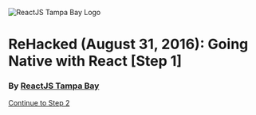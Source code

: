 ![ReactJS Tampa Bay Logo](https://avatars2.githubusercontent.com/u/18738421?v=3&s=200)

# ReHacked (August 31, 2016): Going Native with React [Step 1]
### By [ReactJS Tampa Bay](http://www.meetup.com/ReactJS-Tampa-Bay/)




[Continue to Step 2](https://github.com/reactjstampabay/rehacked-react-native/tree/step-2)
